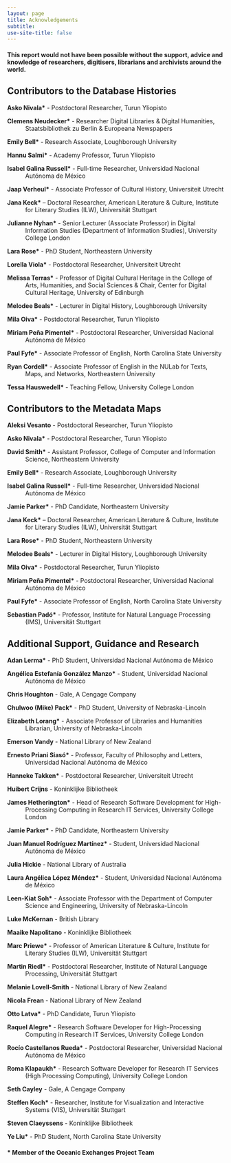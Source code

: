```yaml
---
layout: page
title: Acknowledgements
subtitle: 
use-site-title: false
---
```


<style>

li {
	list-style: none;
}

p {
  padding-left: 42px ;
  text-indent: -42px ;
} 

</style>


#### This report would not have been possible without the support, advice and knowledge of researchers, digitisers, librarians and archivists around the world.

## Contributors to the Database Histories

**Asko Nivala\*** - Postdoctoral Researcher, Turun Yliopisto  

**Clemens Neudecker\*** - Researcher Digital Libraries & Digital Humanities, Staatsbibliothek zu Berlin & Europeana Newspapers  

**Emily Bell\*** - Research Associate, Loughborough University  

**Hannu Salmi\*** - Academy Professor, Turun Yliopisto  

**Isabel Galina Russell\*** - Full-time Researcher, Universidad Nacional Autónoma de México  

**Jaap Verheul\*** - Associate Professor of Cultural History, Universiteit Utrecht  

**Jana Keck\*** – Doctoral Researcher, American Literature & Culture, Institute for Literary Studies (ILW), Universität Stuttgart  

**Julianne Nyhan\*** - Senior Lecturer (Associate Professor) in Digital Information Studies (Department of Information Studies), University College London  

**Lara Rose\*** - PhD Student, Northeastern University  

**Lorella Viola\*** - Postdoctoral Researcher, Universiteit Utrecht  

**Melissa Terras\*** - Professor of Digital Cultural Heritage in the College of Arts, Humanities, and Social Sciences & Chair, Center for Digital Cultural Heritage, University of Edinburgh  

**Melodee Beals\*** - Lecturer in Digital History, Loughborough University  

**Mila Oiva\*** - Postdoctoral Researcher, Turun Yliopisto  

**Miriam Peña Pimentel\*** - Postdoctoral Researcher, Universidad Nacional Autónoma de México  

**Paul Fyfe\*** - Associate Professor of English, North Carolina State University  

**Ryan Cordell\*** - Associate Professor of English in the NULab for Texts, Maps, and Networks, Northeastern University  

**Tessa Hauswedell\*** - Teaching Fellow, University College London  

## Contributors to the Metadata Maps


**Aleksi Vesanto** - Postdoctoral Researcher, Turun Yliopisto  

**Asko Nivala\*** - Postdoctoral Researcher, Turun Yliopisto  

**David Smith\*** - Assistant Professor, College of Computer and Information Science, Northeastern University  

**Emily Bell\*** - Research Associate, Loughborough University  

**Isabel Galina Russell\*** - Full-time Researcher, Universidad Nacional Autónoma de México  

**Jamie Parker\*** - PhD Candidate, Northeastern University  

**Jana Keck\*** – Doctoral Researcher, American Literature & Culture, Institute for Literary Studies (ILW), Universität Stuttgart  

**Lara Rose\*** - PhD Student, Northeastern University  

**Melodee Beals\*** - Lecturer in Digital History, Loughborough University  

**Mila Oiva\*** - Postdoctoral Researcher, Turun Yliopisto  

**Miriam Peña Pimentel\*** - Postdoctoral Researcher, Universidad Nacional Autónoma de México  

**Paul Fyfe\*** - Associate Professor of English, North Carolina State University  

**Sebastian Padó\*** - Professor, Institute for Natural Language Processing (IMS), Universität Stuttgart  

## Additional Support, Guidance and Research


**Adan Lerma\*** - PhD Student, Universidad Nacional Autónoma de México  

**Angélica Estefanía González Manzo\*** - Student, Universidad Nacional Autónoma de México  

**Chris Houghton** - Gale, A Cengage Company  

**Chulwoo (Mike) Pack\*** - PhD Student, University of Nebraska-Lincoln  

**Elizabeth Lorang\*** - Associate Professor of Libraries and Humanities Librarian, University of Nebraska-Lincoln  

**Emerson Vandy** - National Library of New Zealand  

**Ernesto Priani Siasó\*** - Professor, Faculty of Philosophy and Letters, Universidad Nacional Autónoma de México  

**Hanneke Takken\*** - Postdoctoral Researcher, Universiteit Utrecht  

**Huibert Crijns** - Koninklijke Bibliotheek  

**James Hetherington\*** - Head of Research Software Development for High-Processing Computing in Research IT Services, University College London  

**Jamie Parker\*** - PhD Candidate, Northeastern University  

**Juan Manuel Rodríguez Martínez\*** - Student, Universidad Nacional Autónoma de México  

**Julia Hickie** - National Library of Australia  

**Laura Angélica López Méndez\*** - Student, Universidad Nacional Autónoma de México  

**Leen-Kiat Soh\*** - Associate Professor with the Department of Computer Science and Engineering, University of Nebraska-Lincoln  

**Luke McKernan** - British Library  

**Maaike Napolitano** - Koninklijke Bibliotheek  

**Marc Priewe\*** - Professor of American Literature & Culture, Institute for Literary Studies (ILW), Universität Stuttgart  

**Martin Riedl\*** - Postdoctoral Researcher, Institute of Natural Language Processing, Universität Stuttgart  

**Melanie Lovell-Smith** - National Library of New Zealand  

**Nicola Frean** - National Library of New Zealand  

**Otto Latva\*** - PhD Candidate, Turun Yliopisto  

**Raquel Alegre\*** - Research Software Developer for High-Processing Computing in Research IT Services, University College London  

**Rocío Castellanos Rueda\*** - Postdoctoral Researcher, Universidad Nacional Autónoma de México  

**Roma Klapaukh\*** - Research Software Developer for Research IT Services (High Processing Computing), University College London  

**Seth Cayley** - Gale, A Cengage Company  

**Steffen Koch\*** - Researcher, Institute for Visualization and Interactive Systems (VIS), Universität Stuttgart  

**Steven Claeyssens** - Koninklijke Bibliotheek  

**Ye Liu\*** - PhD Student, North Carolina State University  
  
#### \* Member of the Oceanic Exchanges Project Team
